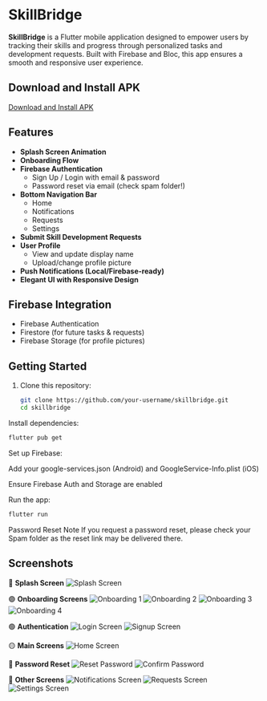# SkillBridge

**SkillBridge** is a Flutter mobile application designed to empower users by tracking their skills and progress through personalized tasks and development requests. Built with Firebase and Bloc, this app ensures a smooth and responsive user experience.

## Download and Install APK

[Download and Install APK](https://drive.google.com/file/d/1vMK5p20vuKePY1ntD-MZST45EjlBzreJ/view?usp=sharing)

## Features

- **Splash Screen Animation**
- **Onboarding Flow**
- **Firebase Authentication**
  - Sign Up / Login with email & password
  - Password reset via email (check spam folder!)
- **Bottom Navigation Bar**
  - Home
  - Notifications
  - Requests
  - Settings
- **Submit Skill Development Requests**
- **User Profile**
  - View and update display name
  - Upload/change profile picture
- **Push Notifications (Local/Firebase-ready)**
- **Elegant UI with Responsive Design**

## Firebase Integration

- Firebase Authentication
- Firestore (for future tasks & requests)
- Firebase Storage (for profile pictures)

## Getting Started

1. Clone this repository:

   ```bash
   git clone https://github.com/your-username/skillbridge.git
   cd skillbridge
   ```

Install dependencies:

```bash
flutter pub get
```

Set up Firebase:

Add your google-services.json (Android) and GoogleService-Info.plist (iOS)

Ensure Firebase Auth and Storage are enabled

Run the app:

```bash
flutter run
```

Password Reset Note
If you request a password reset, please check your Spam folder as the reset link may be delivered there.

## Screenshots

🔵 **Splash Screen**
![Splash Screen](https://i.postimg.cc/rpzSJdzr/splash.png)

🟣 **Onboarding Screens**
![Onboarding 1](https://i.postimg.cc/7LC2zpQ1/on-Boarding-1.png)
![Onboarding 2](https://i.postimg.cc/vmp6t3pJ/on-Boarding-2.png)
![Onboarding 3](https://i.postimg.cc/qRy6b2rz/on-Boarding-3.png)
![Onboarding 4](https://i.postimg.cc/HntcHHVm/o.png)

🟢 **Authentication**
![Login Screen](https://i.postimg.cc/jdZwFspQ/login.png)
![Signup Screen](https://i.postimg.cc/GmfBbXh4/signup.png)

🟡 **Main Screens**
![Home Screen](https://i.postimg.cc/tRzYsq4Q/home.png)

🔐 **Password Reset**
![Reset Password](https://i.postimg.cc/kG596dTq/reset-Pass.png)
![Confirm Password](https://i.postimg.cc/PxyT5qzS/confirm-Pass.png)

📱 **Other Screens**
![Notifications Screen](https://i.postimg.cc/NjKMCR7B/notification.png)
![Requests Screen](https://i.postimg.cc/3NrrXGxM/requests.png)
![Settings Screen](https://i.postimg.cc/L6b4Pnd7/settings.png)
